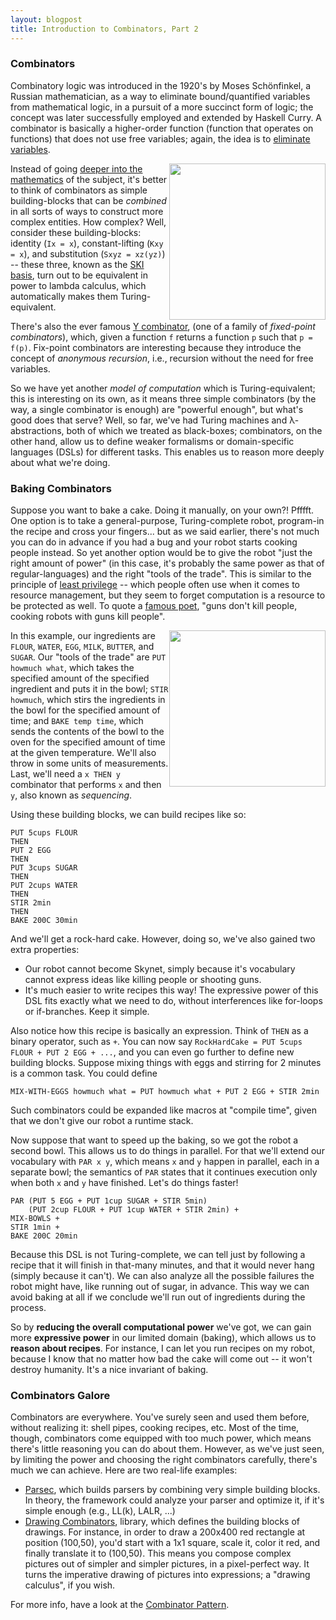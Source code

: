 ```yaml
---
layout: blogpost
title: Introduction to Combinators, Part 2
---
```


### Combinators ###

Combinatory logic was introduced in the 1920's by Moses Schönfinkel, a Russian mathematician,
as a way to eliminate bound/quantified variables from mathematical logic, in a pursuit of a
more succinct form of logic; the concept was later successfully employed and extended by Haskell
Curry. A combinator is basically a higher-order function (function that operates on functions) that
does not use free variables; again, the idea is to [eliminate variables](http://en.wikipedia.org/wiki/Tacit_programming).

<a href="http://www.cksinfo.com/sports/skiing/index.html"><img src="https://www.tomerfiliba.com/static/res/ski.png"
style="float:right; width:250px;"></a>

Instead of going [deeper into the mathematics](http://en.wikipedia.org/wiki/Combinatory_logic#Combinatory_calculi)
of the subject, it's better to think of combinators as simple building-blocks that can be *combined*
in all sorts of ways to construct more complex entities. How complex? Well, consider these
building-blocks: identity (`Ix = x`), constant-lifting (`Kxy = x`), and substitution
(`Sxyz = xz(yz)`) -- these three, known as the [SKI basis](http://en.wikipedia.org/wiki/Ski_combinators),
turn out to be equivalent in power to lambda calculus, which automatically makes them
Turing-equivalent.

There's also the ever famous [Y combinator](http://en.wikipedia.org/wiki/Fixed-point_combinator),
(one of a family of *fixed-point combinators*), which, given a function `f` returns a function `p`
such that `p = f(p)`. Fix-point combinators are interesting because they introduce the concept of
*anonymous recursion*, i.e., recursion without the need for free variables.

So we have yet another *model of computation* which is Turing-equivalent; this is interesting on
its own, as it means three simple combinators (by the way, a single combinator is enough) are
"powerful enough", but what's good does that serve? Well, so far, we've had Turing machines and
λ-abstractions, both of which we treated as black-boxes; combinators, on the other hand, allow us
to define weaker formalisms or domain-specific languages (DSLs) for different tasks. This enables
us to reason more deeply about what we're doing.

### Baking Combinators ###

Suppose you want to bake a cake. Doing it manually, on your own?! Pfffft. One option is to take
a general-purpose, Turing-complete robot, program-in the recipe and cross your fingers... but as
we said earlier, there's not much you can do in advance if you had a bug and your robot starts
cooking people instead. So yet another option would be to give the robot "just the right amount
of power" (in this case, it's probably the same power as that of regular-languages) and the right
"tools of the trade". This is similar to the principle of
[least privilege](http://en.wikipedia.org/wiki/Principle_of_least_privilege) -- which people
often use when it comes to resource management, but they seem to forget computation is a
resource to be protected as well. To quote a [famous poet](http://www.youtube.com/watch?v=xC03hmS1Brk),
"guns don't kill people, cooking robots with guns kill people".

<a href="http://www.pamsclipart.com/clipart_images/bowl_of_cookie_dough_for_chocolate_chip_cookies_0515-0906-2514-3448.html">
<img src="http://www.pamsclipart.com/clipart_images/bowl_of_cookie_dough_for_chocolate_chip_cookies_0515-0906-2514-3448_SMU.jpg"
style="float: right; width: 250px;"/></a>

In this example, our ingredients are `FLOUR`, `WATER`, `EGG`, `MILK`, `BUTTER`, and `SUGAR`.
Our "tools of the trade" are `PUT howmuch what`, which takes the specified amount of the specified
ingredient and puts it in the bowl; `STIR howmuch`, which stirs the ingredients in the bowl for
the specified amount of time; and `BAKE temp time`, which sends the contents of the bowl to the
oven for the specified amount of time at the given temperature. We'll also throw in some units
of measurements. Last, we'll need a `x THEN y` combinator that performs `x` and then `y`,
also known as *sequencing*.

Using these building blocks, we can build recipes like so:

    PUT 5cups FLOUR
    THEN
    PUT 2 EGG
    THEN
    PUT 3cups SUGAR
    THEN
    PUT 2cups WATER
    THEN
    STIR 2min
    THEN
    BAKE 200C 30min

And we'll get a rock-hard cake. However, doing so, we've also gained two extra properties:

*   Our robot cannot become Skynet, simply because it's vocabulary cannot express ideas like
    killing people or shooting guns.
*   It's much easier to write recipes this way! The expressive power of this DSL fits exactly what
    we need to do, without interferences like for-loops or if-branches. Keep it simple.

Also notice how this recipe is basically an expression. Think of `THEN` as a binary operator,
such as `+`. You can now say `RockHardCake = PUT 5cups FLOUR + PUT 2 EGG + ...`, and you can
even go further to define new building blocks. Suppose mixing things with eggs and stirring
for 2 minutes is a common task. You could define

    MIX-WITH-EGGS howmuch what = PUT howmuch what + PUT 2 EGG + STIR 2min

Such combinators could be expanded like macros at "compile time", given that we don't give our
robot a runtime stack.

Now suppose that want to speed up the baking, so we got the robot a second bowl. This allows us
to do things in parallel. For that we'll extend our vocabulary with `PAR x y`, which means `x`
and `y` happen in parallel, each in a separate bowl; the semantics of `PAR` states that it
continues execution only when both `x` and `y` have finished. Let's do things faster!

    PAR (PUT 5 EGG + PUT 1cup SUGAR + STIR 5min)
        (PUT 2cup FLOUR + PUT 1cup WATER + STIR 2min) +
    MIX-BOWLS +
    STIR 1min +
    BAKE 200C 20min

Because this DSL is not Turing-complete, we can tell just by following a recipe that it will
finish in that-many minutes, and that it would never hang (simply because it can't). We can also
analyze all the possible failures the robot might have, like running out of sugar, in advance.
This way we can avoid baking at all if we conclude we'll run out of ingredients during the process.

So by **reducing the overall computational power** we've got, we can gain more **expressive power**
in our limited domain (baking), which allows us to **reason about recipes**. For instance, I can
let you run recipes on my robot, because I know that no matter how bad the cake will come out --
it won't destroy humanity. It's a nice invariant of baking.

### Combinators Galore ###

Combinators are everywhere. You've surely seen and used them before, without realizing it:
shell pipes, cooking recipes, etc. Most of the time, though, combinators come equipped with
too much power, which means there's little reasoning you can do about them. However, as we've
just seen, by limiting the power and choosing the right combinators carefully, there's much
we can achieve. Here are two real-life examples:

*   [Parsec](http://www.haskell.org/haskellwiki/Parsec), which builds parsers by combining very
    simple building blocks. In theory, the framework could analyze your parser and optimize it,
    if it's simple enough (e.g., LL(k), LALR, ...)
*   [Drawing Combinators](http://hackage.haskell.org/packages/archive/graphics-drawingcombinators/latest/doc/html/Graphics-DrawingCombinators.html),
    library, which defines the building blocks of drawings. For instance, in order to draw a
    200x400 red rectangle at position (100,50), you'd start with a 1x1 square, scale it, color
    it red, and finally translate it to (100,50). This means you compose complex pictures out of
    simpler and simpler pictures, in a pixel-perfect way. It turns the imperative drawing of
    pictures into expressions; a "drawing calculus", if you wish.

For more info, have a look at the [Combinator Pattern](http://www.haskell.org/haskellwiki/Combinator_pattern).
